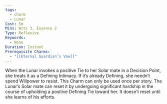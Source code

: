 ```yaml
---
tags:
  - charm
  - Lunar
Cost: 5m
Mins: Wits 3, Essence 2
Type: Reflexive
Keywords:
  - None
Duration: Instant
Prerequisite Charms:
  - "[[Eternal Guardian’s Vow]]"
---
```

When the Lunar invokes a positive Tie to her Solar mate in a Decision Point, she treats it as a Defining Intimacy. If it’s already Defining, she needn’t spend Willpower to resist. This Charm can only be used once per story. The Lunar’s Solar mate can reset it by undergoing significant hardship in the course of upholding a positive Defining Tie toward her. It doesn’t reset until she learns of his efforts.